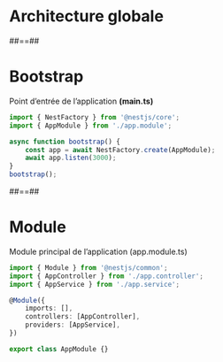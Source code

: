 <!-- .slide: class="transition" -->

# Architecture globale

##==##
<!-- .slide: class="with-code" -->

# Bootstrap

Point d’entrée de l’application **(main.ts)**

```typescript
import { NestFactory } from '@nestjs/core';
import { AppModule } from './app.module';

async function bootstrap() { 
    const app = await NestFactory.create(AppModule); 
    await app.listen(3000); 
} 
bootstrap();
```
<!-- .slide: class="big-code" -->

##==##
<!-- .slide: class="with-code" -->

# Module 

Module principal de l’application (app.module.ts)

```typescript
import { Module } from '@nestjs/common';
import { AppController } from './app.controller';
import { AppService } from './app.service';

@Module({ 
    imports: [], 
    controllers: [AppController], 
    providers: [AppService], 
}) 

export class AppModule {}
```
<!-- .slide: class="big-code" -->

